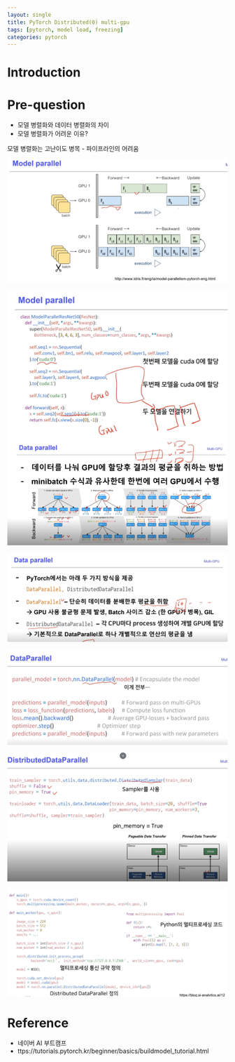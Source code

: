 ```yaml
---
layout: single
title: PyTorch Distributed(0) multi-gpu
tags: [pytorch, model load, freezing]
categories: pytorch
---
```

# Introduction

 
# Pre-question
- 모델 병렬화와 데이터 병렬화의 차이
- 모델 병렬화가 어려운 이유? 

모델 병렬화는 고난이도 병목 - 파이프라인의 어려움

![](./../../../assets/images/(TODO)2022-10-03-torch8_multi_gpu_images/1664809665380.png)

![](./../../../assets/images/(TODO)2022-10-03-torch8_multi_gpu_images/1664809730415.png)
![](./../../../assets/images/(TODO)2022-10-03-torch8_multi_gpu_images/1664810030492.png)

![](./../../../assets/images/(TODO)2022-10-03-torch8_multi_gpu_images/1664810046040.png)


![](./../../../assets/images/(TODO)2022-10-03-torch8_multi_gpu_images/1664810012775.png)

![](./../../../assets/images/(TODO)2022-10-03-torch8_multi_gpu_images/1664810117441.png)

![](./../../../assets/images/(TODO)2022-10-03-torch8_multi_gpu_images/1664810223117.png)


# Reference
- 네이버 AI 부트캠프
- ttps://tutorials.pytorch.kr/beginner/basics/buildmodel_tutorial.html
